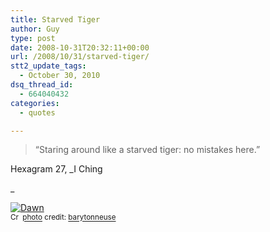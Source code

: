 ```yaml
---
title: Starved Tiger
author: Guy
type: post
date: 2008-10-31T20:32:11+00:00
url: /2008/10/31/starved-tiger/
stt2_update_tags:
  - October 30, 2010
dsq_thread_id:
  - 664040432
categories:
  - quotes

---
```

> &#8220;Staring around like a starved tiger: no mistakes here.&#8221;

Hexagram 27, _I Ching
  
_ 

<a href="http://www.flickr.com/photos/55384811@N00/98044848/" title="Dawn" target="_blank"><img src="http://farm1.static.flickr.com/36/98044848_20810b2f7e.jpg" alt="Dawn" border="0" /></a>  
<small><a href="http://creativecommons.org/licenses/by-nc/2.0/" title="Attribution-NonCommercial License" target="_blank"><img src="https://2018.guyjames.com/wp-content/plugins/photo-dropper/images/cc.png" alt="Creative Commons License" border="0" width="16" height="16" align="absmiddle" /></a> <a href="http://www.photodropper.com/photos/" target="_blank">photo</a> credit: <a href="http://www.flickr.com/photos/55384811@N00/98044848/" title="barytonneuse" target="_blank">barytonneuse</a></small>